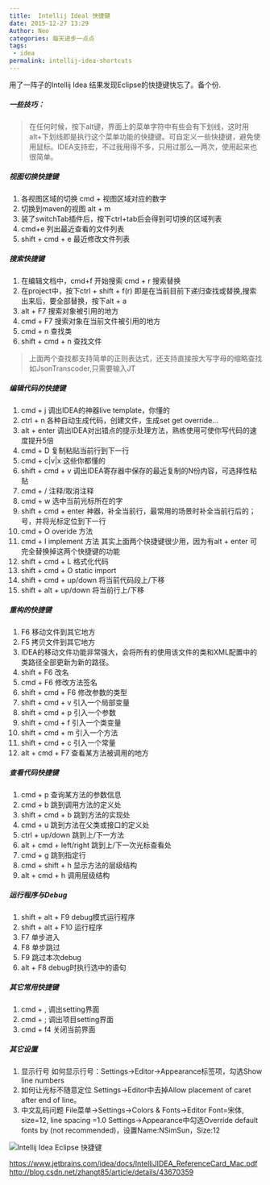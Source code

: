 ```yaml
---
title:  Intellij Ideal 快捷键
date: 2015-12-27 13:29
Author: Neo
categories: 每天进步一点点
tags:
 - idea
permalink: intellij-idea-shortcuts
---
```



用了一阵子的Intellij Idea 结果发现Eclipse的快捷键快忘了。备个份.

##### 一些技巧：
> 在任何时候，按下alt键，界面上的菜单字符中有些会有下划线，这时用alt+下划线即是执行这个菜单功能的快捷键。可自定义一些快捷键，避免使用鼠标。IDEA支持宏，不过我用得不多，只用过那么一两次，使用起来也很简单。

##### 视图切换快捷键

1. 各视图区域的切换 cmd + 视图区域对应的数字
2. 切换到maven的视图 alt + m
3. 装了switchTab插件后，按下ctrl+tab后会得到可切换的区域列表
4. cmd+e  列出最近查看的文件列表
5. shift + cmd + e   最近修改文件列表

##### 搜索快捷键

1. 在编辑文档中，cmd+f 开始搜索 cmd + r 搜索替换
2. 在project中，按下ctrl + shift + f(r) 即是在当前目前下递归查找或替换,搜索出来后，要全部替换，按下alt + a
3. alt + F7      搜索对象被引用的地方
4. cmd + F7   搜索对象在当前文件被引用的地方
5. cmd + n     查找类
6. shift + cmd + n  查找文件
> 上面两个查找都支持简单的正则表达式，还支持直接按大写字母的缩略查找如JsonTranscoder,只需要输入JT

##### 编辑代码的快捷键

1. cmd + j                 调出IDEA的神器live template，你懂的
2. ctrl + n                各种自动生成代码，创建文件，生成set get override…
3. alt + enter           调出IDEA对出错点的提示处理方法，熟练使用可使你写代码的速度提升5倍
4. cmd + D              复制粘贴当前行到下一行
5. cmd + c|v|x        这些你都懂的
6. shift + cmd + v  调出IDEA寄存器中保存的最近复制的N份内容，可选择性粘贴
7. cmd + /                注释/取消注释
8. cmd + w               选中当前光标所在的字
9. shift + cmd + enter 神器，补全当前行，最常用的场景时补全当前行后的；号，并将光标定位到下一行
10. cmd + O              overide 方法
11. cmd + I                implement 方法
其实上面两个快捷键很少用，因为有alt + enter 可完全替换掉这两个快捷键的功能
12. shift + cmd + L                   格式化代码
13. shift + cmd + O                   static import
14. shift + cmd + up/down    将当前代码段上/下移
15. shift + alt + up/down       将当前行上/下移

##### 重构的快捷键

1. F6 移动文件到其它地方
2. F5 拷贝文件到其它地方
3. IDEA的移动文件功能非常强大，会将所有的使用该文件的类和XML配置中的类路径全部更新为新的路径。
4. shift + F6              改名
5. cmd + F6                修改方法签名
6. shift + cmd + F6    修改参数的类型
7. shift + cmd + v       引入一个局部变量
8. shift + cmd + p       引入一个参数
9. shift + cmd + f        引入一个类变量
10. shift + cmd + m      引入一个方法
11. shift + cmd + c        引入一个常量
12. alt + cmd + F7      查看某方法被调用的地方

##### 查看代码快捷键

1. cmd + p                  查询某方法的参数信息
2. cmd + b                  跳到调用方法的定义处
3. shift + cmd + b          跳到方法的实现处
4. cmd + u                  跳到方法在父类或接口的定义处
5. ctrl + up/down           跳到上/下一方法
6. alt + cmd + left/right   跳到上/下一次光标查看处
7. cmd + g                  跳到指定行
8. cmd + shift + h          显示方法的层级结构
9. alt + cmd + h            调用层级结构

##### 运行程序与Debug

1. shift + alt + F9                      debug模式运行程序
2. shift + alt + F10                     运行程序
3. F7                                    单步进入
4. F8                                    单步跳过
5. F9                                    跳过本次debug
6. alt + F8                              debug时执行选中的语句

##### 其它常用快捷键

1. cmd + ,                  调出setting界面
2. cmd + ;                  调出项目setting界面
3. cmd + f4                 关闭当前界面

##### 其它设置


1. 显示行号 
如何显示行号：Settings->Editor->Appearance标签项，勾选Show line numbers
2. 如何让光标不随意定位 
Settings->Editor中去掉Allow placement of caret after end of line。
3. 中文乱码问题
File菜单->Settings->Colors & Fonts->Editor Font=宋体, size=12, line spacing =1.0
Settings->Appearance中勾选Override default fonts by (not recommended)，设置Name:NSimSun，Size:12

![Intellij Idea Eclipse 快捷键](http://e.picphotos.baidu.com/album/s%3D550%3Bq%3D90%3Bc%3Dxiangce%2C100%2C100/sign=638ef1ed0d46f21fcd345e56c61f1a5d/7acb0a46f21fbe09df277c026c600c338744adaf.jpg?referer=b8931b0590dda144831e59820b65&x=.jpg)

<https://www.jetbrains.com/idea/docs/IntelliJIDEA_ReferenceCard_Mac.pdf>
<http://blog.csdn.net/zhangt85/article/details/43670359>
